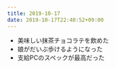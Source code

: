 ```yaml
---
title: 2019-10-17
date: 2019-10-17T22:40:52+09:00
---
```


- 美味しい抹茶チョコラテを飲めた
- 娘がだいぶ歩けるようになった
- 支給PCのスペックが最高だった
